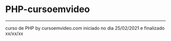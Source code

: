# PHP-cursoemvideo
---
 curso de PHP by cursoemvideo.com iniciado no dia 25/02/2021 e finalizado xx/xx/xx
